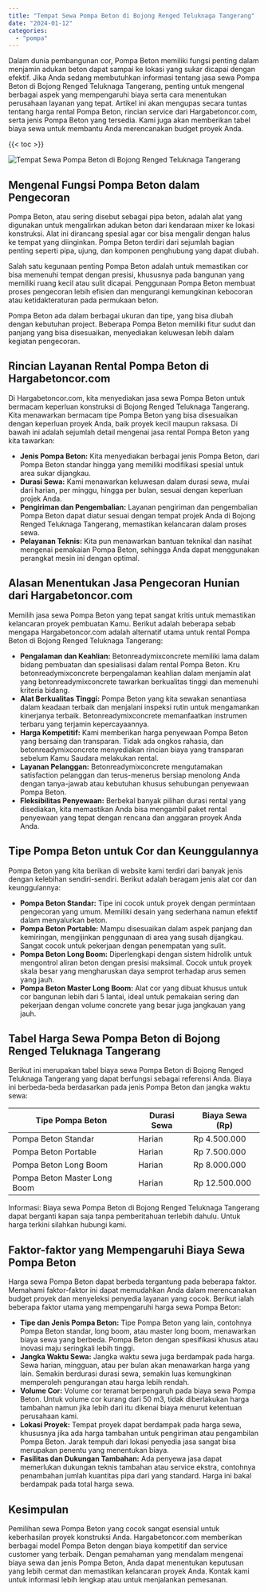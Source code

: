 ```yaml
---
title: "Tempat Sewa Pompa Beton di Bojong Renged Teluknaga Tangerang"
date: "2024-01-12"
categories: 
  - "pompa"
---
```




Dalam dunia pembangunan cor, Pompa Beton memiliki fungsi penting dalam menjamin adukan beton dapat sampai ke lokasi yang sukar dicapai dengan efektif. Jika Anda sedang membutuhkan informasi tentang jasa sewa Pompa Beton di Bojong Renged Teluknaga Tangerang, penting untuk mengenal berbagai aspek yang mempengaruhi biaya serta cara menentukan perusahaan layanan yang tepat. Artikel ini akan mengupas secara tuntas tentang harga rental Pompa Beton, rincian service dari Hargabetoncor.com, serta jenis Pompa Beton yang tersedia. Kami juga akan memberikan tabel biaya sewa untuk membantu Anda merencanakan budget proyek Anda.

{{< toc >}}

![Tempat Sewa Pompa Beton di Bojong Renged Teluknaga Tangerang](https://hargareadymixid.github.io/pompa/concrete-pump%20(1).png)

## Mengenal Fungsi Pompa Beton dalam Pengecoran

Pompa Beton, atau sering disebut sebagai pipa beton, adalah alat yang digunakan untuk mengalirkan adukan beton dari kendaraan mixer ke lokasi konstruksi. Alat ini dirancang spesial agar cor bisa mengalir dengan halus ke tempat yang diinginkan. Pompa Beton terdiri dari sejumlah bagian penting seperti pipa, ujung, dan komponen penghubung yang dapat diubah.

Salah satu kegunaan penting Pompa Beton adalah untuk memastikan cor bisa memenuhi tempat dengan presisi, khususnya pada bangunan yang memiliki ruang kecil atau sulit dicapai. Penggunaan Pompa Beton membuat proses pengecoran lebih efisien dan mengurangi kemungkinan kebocoran atau ketidakteraturan pada permukaan beton.

Pompa Beton ada dalam berbagai ukuran dan tipe, yang bisa diubah dengan kebutuhan project. Beberapa Pompa Beton memiliki fitur sudut dan panjang yang bisa disesuaikan, menyediakan keluwesan lebih dalam kegiatan pengecoran.

## Rincian Layanan Rental Pompa Beton di Hargabetoncor.com

Di Hargabetoncor.com, kita menyediakan jasa sewa Pompa Beton untuk bermacam keperluan konstruksi di Bojong Renged Teluknaga Tangerang. Kita menawarkan bermacam tipe Pompa Beton yang bisa disesuaikan dengan keperluan proyek Anda, baik proyek kecil maupun raksasa. Di bawah ini adalah sejumlah detail mengenai jasa rental Pompa Beton yang kita tawarkan:

- **Jenis Pompa Beton:** Kita menyediakan berbagai jenis Pompa Beton, dari Pompa Beton standar hingga yang memiliki modifikasi spesial untuk area sukar dijangkau.
- **Durasi Sewa:** Kami menawarkan keluwesan dalam durasi sewa, mulai dari harian, per minggu, hingga per bulan, sesuai dengan keperluan projek Anda.
- **Pengiriman dan Pengembalian:** Layanan pengiriman dan pengembalian Pompa Beton dapat diatur sesuai dengan tempat projek Anda di Bojong Renged Teluknaga Tangerang, memastikan kelancaran dalam proses sewa.
- **Pelayanan Teknis:** Kita pun menawarkan bantuan teknikal dan nasihat mengenai pemakaian Pompa Beton, sehingga Anda dapat menggunakan perangkat mesin ini dengan optimal.

## Alasan Menentukan Jasa Pengecoran Hunian dari Hargabetoncor.com

Memilih jasa sewa Pompa Beton yang tepat sangat kritis untuk memastikan kelancaran proyek pembuatan Kamu. Berikut adalah beberapa sebab mengapa Hargabetoncor.com adalah alternatif utama untuk rental Pompa Beton di Bojong Renged Teluknaga Tangerang:

- **Pengalaman dan Keahlian:** Betonreadymixconcrete memiliki lama dalam bidang pembuatan dan spesialisasi dalam rental Pompa Beton. Kru betonreadymixconcrete berpengalaman keahlian dalam menjamin alat yang betonreadymixconcrete tawarkan berkualitas tinggi dan memenuhi kriteria bidang.
- **Alat Berkualitas Tinggi:** Pompa Beton yang kita sewakan senantiasa dalam keadaan terbaik dan menjalani inspeksi rutin untuk mengamankan kinerjanya terbaik. Betonreadymixconcrete memanfaatkan instrumen terbaru yang terjamin kepercayaannya.
- **Harga Kompetitif:** Kami memberikan harga penyewaan Pompa Beton yang bersaing dan transparan. Tidak ada ongkos rahasia, dan betonreadymixconcrete menyediakan rincian biaya yang transparan sebelum Kamu Saudara melakukan rental.
- **Layanan Pelanggan:** Betonreadymixconcrete mengutamakan satisfaction pelanggan dan terus-menerus bersiap menolong Anda dengan tanya-jawab atau kebutuhan khusus sehubungan penyewaan Pompa Beton.
- **Fleksibilitas Penyewaan:** Berbekal banyak pilihan durasi rental yang disediakan, kita memastikan Anda bisa mengambil paket rental penyewaan yang tepat dengan rencana dan anggaran proyek Anda Anda.

## Tipe Pompa Beton untuk Cor dan Keunggulannya

Pompa Beton yang kita berikan di website kami terdiri dari banyak jenis dengan kelebihan sendiri-sendiri. Berikut adalah beragam jenis alat cor dan keunggulannya:

- **Pompa Beton Standar:** Tipe ini cocok untuk proyek dengan permintaan pengecoran yang umum. Memiliki desain yang sederhana namun efektif dalam menyalurkan beton.
- **Pompa Beton Portable:** Mampu disesuaikan dalam aspek panjang dan kemiringan, mengijinkan penggunaan di area yang susah dijangkau. Sangat cocok untuk pekerjaan dengan penempatan yang sulit.
- **Pompa Beton Long Boom:** Diperlengkapi dengan sistem hidrolik untuk mengontrol aliran beton dengan presisi maksimal. Cocok untuk proyek skala besar yang mengharuskan daya semprot terhadap arus semen yang jauh.
- **Pompa Beton Master Long Boom:** Alat cor yang dibuat khusus untuk cor bangunan lebih dari 5 lantai, ideal untuk pemakaian sering dan pekerjaan dengan volume concrete yang besar juga jangkauan yang jauh.

## Tabel Harga Sewa Pompa Beton di Bojong Renged Teluknaga Tangerang

Berikut ini merupakan tabel biaya sewa Pompa Beton di Bojong Renged Teluknaga Tangerang yang dapat berfungsi sebagai referensi Anda. Biaya ini berbeda-beda berdasarkan pada jenis Pompa Beton dan jangka waktu sewa:

| Tipe Pompa Beton | Durasi Sewa | Biaya Sewa (Rp) |
| --- | --- | --- |
| Pompa Beton Standar | Harian | Rp 4.500.000 |
| Pompa Beton Portable | Harian | Rp 7.500.000 |
| Pompa Beton Long Boom | Harian | Rp 8.000.000 |
| Pompa Beton Master Long Boom | Harian | Rp 12.500.000 |

Informasi: Biaya sewa Pompa Beton di Bojong Renged Teluknaga Tangerang dapat berganti kapan saja tanpa pemberitahuan terlebih dahulu. Untuk harga terkini silahkan hubungi kami.

## Faktor-faktor yang Mempengaruhi Biaya Sewa Pompa Beton

Harga sewa Pompa Beton dapat berbeda tergantung pada beberapa faktor. Memahami faktor-faktor ini dapat memudahkan Anda dalam merencanakan budget proyek dan menyeleksi penyedia layanan yang cocok. Berikut ialah beberapa faktor utama yang mempengaruhi harga sewa Pompa Beton:

- **Tipe dan Jenis Pompa Beton:** Tipe Pompa Beton yang lain, contohnya Pompa Beton standar, long boom, atau master long boom, menawarkan biaya sewa yang berbeda. Pompa Beton dengan spesifikasi khusus atau inovasi maju seringkali lebih tinggi.
- **Jangka Waktu Sewa:** Jangka waktu sewa juga berdampak pada harga. Sewa harian, mingguan, atau per bulan akan menawarkan harga yang lain. Semakin berdurasi durasi sewa, semakin luas kemungkinan memperoleh pengurangan atau harga lebih rendah.
- **Volume Cor:** Volume cor teramat berpengaruh pada biaya sewa Pompa Beton. Untuk volume cor kurang dari 50 m3, tidak diberlakukan harga tambahan namun jika lebih dari itu dikenai biaya menurut ketentuan perusahaan kami.
- **Lokasi Proyek:** Tempat proyek dapat berdampak pada harga sewa, khususnya jika ada harga tambahan untuk pengiriman atau pengambilan Pompa Beton. Jarak tempuh dari lokasi penyedia jasa sangat bisa merupakan penentu yang menentukan biaya.
- **Fasilitas dan Dukungan Tambahan:** Ada penyewa jasa dapat memerlukan dukungan teknis tambahan atau service ekstra, contohnya penambahan jumlah kuantitas pipa dari yang standard. Harga ini bakal berdampak pada total harga sewa.

## Kesimpulan

Pemilihan sewa Pompa Beton yang cocok sangat esensial untuk keberhasilan proyek konstruksi Anda. Hargabetoncor.com memberikan berbagai model Pompa Beton dengan biaya kompetitif dan service customer yang terbaik. Dengan pemahaman yang mendalam mengenai biaya sewa dan jenis Pompa Beton, Anda dapat menentukan keputusan yang lebih cermat dan memastikan kelancaran proyek Anda. Kontak kami untuk informasi lebih lengkap atau untuk menjalankan pemesanan.
